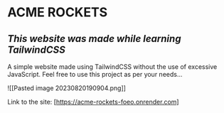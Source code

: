 # ACME ROCKETS

## *This website was made while learning TailwindCSS*

A simple website made using TailwindCSS without the use of excessive JavaScript.
Feel free to use this project as per your needs...

![[Pasted image 20230820190904.png]]

Link to the site: [https://acme-rockets-foeo.onrender.com]